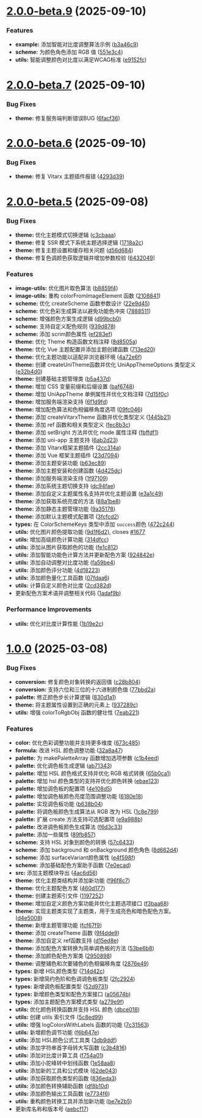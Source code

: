 # [2.0.0-beta.9](https://gitee.com/vi-design/color/compare/v2.0.0-beta.8...v2.0.0-beta.9) (2025-09-10)


### Features

* **example:** 添加智能对比度调整算法示例 ([b3a46c9](https://gitee.com/vi-design/color/commits/b3a46c9adf768c558c2490b77dffb2f0a653a9ad))
* **scheme:** 为颜色角色添加 RGB 值 ([551e3c4](https://gitee.com/vi-design/color/commits/551e3c4847e93143cf2b718af18e4d2df1cf9211))
* **utils:** 智能调整颜色对比度以满足WCAG标准 ([e9152fc](https://gitee.com/vi-design/color/commits/e9152fcfb05e8bbb7acb2cefbb6af42811e17dcb))



# [2.0.0-beta.7](https://gitee.com/vi-design/color/compare/v2.0.0-beta.6...v2.0.0-beta.7) (2025-09-10)


### Bug Fixes

* **theme:** 修复服务端判断错误BUG ([6facf36](https://gitee.com/vi-design/color/commits/6facf36d74795ff48dea51fa550dcbe7f505f5ad))



# [2.0.0-beta.6](https://gitee.com/vi-design/color/compare/v2.0.0-beta.5...v2.0.0-beta.6) (2025-09-10)


### Bug Fixes

* **theme:** 修复 Vitarx 主题插件报错 ([4293d39](https://gitee.com/vi-design/color/commits/4293d3942353aae8fa0230eb29b8056641ced92b))



# [2.0.0-beta.5](https://gitee.com/vi-design/color/compare/v1.0.0...v2.0.0-beta.5) (2025-09-08)


### Bug Fixes

* **theme:** 优化主题模式切换逻辑 ([c3cbaaa](https://gitee.com/vi-design/color/commits/c3cbaaae6f8a7ee22b4245294e1b45ed73a41642))
* **theme:** 修复 SSR 模式下系统主题选择逻辑 ([1718a2c](https://gitee.com/vi-design/color/commits/1718a2c1c37f468c8cec3111b358f94d476eaed3))
* **theme:** 修复主题设置和缓存相关问题 ([d56d684](https://gitee.com/vi-design/color/commits/d56d6843b5d2d517c99faab4f6712897481fa249))
* **theme:** 修复色调颜色获取逻辑并增加参数校验 ([6432049](https://gitee.com/vi-design/color/commits/643204955315a66ff0b0c348d4acdc91a6671c45))


### Features

* **image-utils:** 优化图片取色算法 ([b8859f4](https://gitee.com/vi-design/color/commits/b8859f41ca5fcba2536a146af0907dc26d3d4107))
* **image-utils:** 重构 colorFromImageElement 函数 ([2108841](https://gitee.com/vi-design/color/commits/210884120319f153076f50e490a51c30f3aba263))
* **scheme:** 优化 createScheme 函数参数设计 ([22e9d45](https://gitee.com/vi-design/color/commits/22e9d457b96cd1b78c26386cf48e1a53e11dd5b2))
* **scheme:** 优化色彩生成算法以避免功能色冲突 ([7888511](https://gitee.com/vi-design/color/commits/7888511687a85c03c4ebc6bfe3d16615156f1aca))
* **scheme:** 增强颜色方案生成逻辑 ([d99bcb0](https://gitee.com/vi-design/color/commits/d99bcb022997e4a21f5771c0b9cf4061e4dbcc82))
* **scheme:** 支持自定义配色规则 ([939d878](https://gitee.com/vi-design/color/commits/939d8780de79606d3b710db58233f6034d6d3571))
* **scheme:** 添加 scrim颜色属性 ([ef283ef](https://gitee.com/vi-design/color/commits/ef283ef8f1c7a68966ab933b32d35bc53bd67373))
* **theme:** 优化 Theme 构造函数文档注释 ([8d8505a](https://gitee.com/vi-design/color/commits/8d8505a4cce9203e2606c33018f35d7617c33d16))
* **theme:** 优化 Vue 主题配置并添加主题创建函数 ([713ed20](https://gitee.com/vi-design/color/commits/713ed200f8dcfcdc850f08d173074666db196945))
* **theme:** 优化主题功能以适配非浏览器环境 ([4a72e6f](https://gitee.com/vi-design/color/commits/4a72e6f124f5e808cec377d4004363064c8789fc))
* **theme:** 创建 createUniTheme函数并优化 UniAppThemeOptions 类型定义 ([e32b4d0](https://gitee.com/vi-design/color/commits/e32b4d0afa1a5f12b2a4585a1649e10fa23991e4))
* **theme:** 创建基础主题管理类 ([b5a437d](https://gitee.com/vi-design/color/commits/b5a437de44cfc73d89dd0b2a4c1264af23c710b8))
* **theme:** 增加 CSS 变量前缀和后缀设置 ([baf6748](https://gitee.com/vi-design/color/commits/baf6748ca0841b87c1a621be3db9e81adbe703c0))
* **theme:** 增加 UniAppTheme 单例属性并优化文档注释 ([7d15f0c](https://gitee.com/vi-design/color/commits/7d15f0c44688e054633a7e53d8eb367ce9801acb))
* **theme:** 增加服务端渲染支持 ([6f1d9fd](https://gitee.com/vi-design/color/commits/6f1d9fd5f0356af443139c58b925bdf11df7f106))
* **theme:** 增加配色算法和色相偏移角度选项 ([09fc046](https://gitee.com/vi-design/color/commits/09fc0460ea6aefc3db5037dedaa6ef3fc8e5975d))
* **theme:** 添加 createVitarxTheme 函数并优化类型定义 ([1445b21](https://gitee.com/vi-design/color/commits/1445b21257a6d0b1b2dfa68728f3f1f4ab396660))
* **theme:** 添加 ref 函数和相关类型定义 ([fec8b3c](https://gitee.com/vi-design/color/commits/fec8b3c61bbe2210f44ed0d77ab802c8a3c959c9))
* **theme:** 添加 setBright 方法并优化 mode 属性注释 ([fbffdf1](https://gitee.com/vi-design/color/commits/fbffdf10e414ad8c89db2f89e43033030a045c91))
* **theme:** 添加 uni-app 主题支持 ([6ab2d23](https://gitee.com/vi-design/color/commits/6ab2d23cbd6807a8e7a28f49205e7595dc6cb5b9))
* **theme:** 添加 Vitarx框架主题插件 ([2cc314a](https://gitee.com/vi-design/color/commits/2cc314a8f6336f62c0a3310c7c4b89f612930cbf))
* **theme:** 添加 Vue 框架主题插件 ([23d7094](https://gitee.com/vi-design/color/commits/23d709477a4dc8819b1f2016f295cfb75186fc70))
* **theme:** 添加主题安装功能 ([b63ec89](https://gitee.com/vi-design/color/commits/b63ec89f654473217bbc059b231cd145a5604127))
* **theme:** 添加主题安装和创建函数 ([4d425dc](https://gitee.com/vi-design/color/commits/4d425dc7d8692115a6ef2c6325480694e8a4f070))
* **theme:** 添加服务端渲染支持 ([1f97109](https://gitee.com/vi-design/color/commits/1f9710956f17ca629777f862a239c39c0ee3c018))
* **theme:** 添加系统主题切换支持 ([dc94fae](https://gitee.com/vi-design/color/commits/dc94faeb46ce1ab9b1565b9db6d824a6e6215c0b))
* **theme:** 添加自定义主题属性名支持并优化主题设置 ([e3a1c49](https://gitee.com/vi-design/color/commits/e3a1c49324fd8f0090c57dbfb557ad0cc9a7ea06))
* **theme:** 添加获取系统亮度的方法 ([88a1be8](https://gitee.com/vi-design/color/commits/88a1be8bc114ebee09de849df23cbf19ab2325cb))
* **theme:** 添加静态主题管理功能 ([9a35178](https://gitee.com/vi-design/color/commits/9a3517807dd6ab4876e1db8ad315939f5b1e63ea))
* **theme:** 添加默认主题模式配置项 ([3fcfcd2](https://gitee.com/vi-design/color/commits/3fcfcd236bfee279dd3d2d36ecd48287141d8283))
* **types:** 在 ColorSchemeKeys 类型中添加 `success`颜色 ([472c244](https://gitee.com/vi-design/color/commits/472c24411327cccf825a9c59af5cc94d43cd95ed))
* **utils:** 优化图片颜色提取功能 ([9d1f6d2](https://gitee.com/vi-design/color/commits/9d1f6d2f5771e3ff26f68710c73f50760f9f12be)), closes [#1677](https://gitee.com/vi-design/color/issues/1677)
* **utils:** 增加高级颜色计算功能 ([314dfcc](https://gitee.com/vi-design/color/commits/314dfcc2b1369d9f58e6c4b33a14126e039170d3))
* **utils:** 添加从图片获取颜色的功能 ([fe1c812](https://gitee.com/vi-design/color/commits/fe1c812f0b8954515c8d3d13d16bd4a8cd7ccc12))
* **utils:** 添加智能功能色计算方法并更新配色方案 ([924842e](https://gitee.com/vi-design/color/commits/924842e588bffe00526c39fc09ae132466882017))
* **utils:** 添加自动调整对比度功能 ([fa59be4](https://gitee.com/vi-design/color/commits/fa59be46b6213d5d2261a813facb9ba09f9d061f))
* **utils:** 添加颜色评分功能 ([4d18223](https://gitee.com/vi-design/color/commits/4d18223431bcc677ce13f39962bb2b365cc04950))
* **utils:** 添加颜色量化工具函数 ([07fdaa6](https://gitee.com/vi-design/color/commits/07fdaa61993ba4038a56539fa11c12f6b39baeca))
* **utils:** 计算自定义颜色对比度 ([2cd382d](https://gitee.com/vi-design/color/commits/2cd382d4719abc7ef3dda3ebebc0e3ade1a10ce8))
* 更新配色方案术语并调整相关代码 ([1adaf9b](https://gitee.com/vi-design/color/commits/1adaf9bb2c402a8d488bf2ed2680cb37800c6c33))


### Performance Improvements

* **utils:** 优化对比度计算性能 ([1b19e2c](https://gitee.com/vi-design/color/commits/1b19e2c9807a31b763d3243e2e37efff5c52a112))



# [1.0.0](https://gitee.com/vi-design/color/compare/df8b10dce57953498d8430410255e7c157704d45...v1.0.0) (2025-03-08)


### Bug Fixes

* **conversion:** 修复颜色对象转换的返回值 ([c28b804](https://gitee.com/vi-design/color/commits/c28b8041dcbc00b797e39630c08b8262584d07ad))
* **conversion:** 支持六位和三位的十六进制颜色值 ([77bbd2a](https://gitee.com/vi-design/color/commits/77bbd2a3e5e81ac3dfb06b5ce0064997f3ab85e3))
* **palette:** 修正颜色步长计算逻辑 ([830d1a1](https://gitee.com/vi-design/color/commits/830d1a1f11e75d989dc3275724ce2f58ff1b2ecc))
* **theme:** 将主题属性设置到正确的元素上 ([937289c](https://gitee.com/vi-design/color/commits/937289c799b222bf53d65070f641a816cfceba1c))
* **utils:** 增强 colorToRgbObj 函数的健壮性 ([7eab221](https://gitee.com/vi-design/color/commits/7eab221ab6d558f2859a325bab4059593d173e7a))


### Features

* **color:** 优化色彩调整功能并支持更多维度 ([673c485](https://gitee.com/vi-design/color/commits/673c485671a4da6413ec93e2b3f5f6e72609b6f8))
* **formula:** 改进 HSL 颜色调整功能 ([32a8a47](https://gitee.com/vi-design/color/commits/32a8a47dc9ce4d9e00db3050b1adde6e41b0536d))
* **palette:** 为 makePaletteArray 函数增加选项参数 ([c1b4eed](https://gitee.com/vi-design/color/commits/c1b4eed4c1dd6c1874daecd3517734b735566ce8))
* **palette:** 优化调色板生成逻辑 ([ab71343](https://gitee.com/vi-design/color/commits/ab71343d38dd5335994f226ba0f1257c5059d1f7))
* **palette:** 增加 HSL 颜色格式支持并优化 RGB 格式转换 ([65b0ca1](https://gitee.com/vi-design/color/commits/65b0ca12e3c638db92bf2a03761917e3c2136e75))
* **palette:** 增加 hsl 颜色类型的支持并优化颜色转换 ([ebae123](https://gitee.com/vi-design/color/commits/ebae1232680a824b8235f183eac9aaee767c4471))
* **palette:** 增加调色板的配置项 ([4e108d5](https://gitee.com/vi-design/color/commits/4e108d553201875fb5515340f3160de6495dd05d))
* **palette:** 增加调色板颜色亮度范围调整功能 ([6180e18](https://gitee.com/vi-design/color/commits/6180e186e4fe3e24ceacbd757dc3dbabe292217f))
* **palette:** 实现调色板功能 ([b638b04](https://gitee.com/vi-design/color/commits/b638b041403538c53deed5487bb358e7f4f9cbf1))
* **palette:** 将调色板颜色生成算法从 RGB 改为 HSL ([1c8e799](https://gitee.com/vi-design/color/commits/1c8e79998a1f16265cb01ded59bb9be3e549143e))
* **palette:** 扩展 create 方法支持可选配置项 ([e9a988b](https://gitee.com/vi-design/color/commits/e9a988bd11317d4dad6aef1eb7be8b25ad6e48a7))
* **palette:** 改进调色板颜色生成算法 ([f6d3c33](https://gitee.com/vi-design/color/commits/f6d3c337a0994bc7cc376c0b8d13f31023758aad))
* **palette:** 添加一些属性 ([89fb857](https://gitee.com/vi-design/color/commits/89fb85707f238ed84de92e1a946c826024bc7339))
* **scheme:** 支持 HSL 对象到颜色的转换 ([57c6433](https://gitee.com/vi-design/color/commits/57c64336df7c46a4965b2fb2b0cebe508134aa81))
* **scheme:** 添加 background 和 onBackground 颜色角色 ([8d662d4](https://gitee.com/vi-design/color/commits/8d662d4a1d12a3809c91b03e16a9a0920434855b))
* **scheme:** 添加 surfaceVariant颜色属性 ([e4f598f](https://gitee.com/vi-design/color/commits/e4f598f7e4b76b278730bdff95b24e4b3cd54172))
* **scheme:** 添加基础配色方案助手函数 ([7e0ecad](https://gitee.com/vi-design/color/commits/7e0ecadf348fde56b4750bce7029f0a9c2bfcdaf))
* **src:** 添加主题模块导出 ([4ac6d56](https://gitee.com/vi-design/color/commits/4ac6d56bc54ed5fcdcd6dfb446fb94449ff0bcea))
* **theme:** 优化主题类结构并添加新功能 ([f96f8c7](https://gitee.com/vi-design/color/commits/f96f8c7c387c09ced2ad0d54029d6d0120cc9a19))
* **theme:** 优化主题配色方案 ([460d177](https://gitee.com/vi-design/color/commits/460d177bb924aee0f00c2a891bb291133df43dd6))
* **theme:** 创建主题索引文件 ([1197252](https://gitee.com/vi-design/color/commits/119725214ae71ac2f312067e2aa5063519196182))
* **theme:** 增加自定义颜色方案功能并优化主题选项接口 ([f3baa68](https://gitee.com/vi-design/color/commits/f3baa684a82f92ad3bbd21e2d0cc1ded3acf38f0))
* **theme:** 实现主题类实现了主题类，用于生成亮色和暗色配色方案。 ([d4e5008](https://gitee.com/vi-design/color/commits/d4e50089af63ada0feca3888ed12e35d99088a95))
* **theme:** 新增主题管理功能 ([fcf67f9](https://gitee.com/vi-design/color/commits/fcf67f9dec36f11dbaf7b62b6b519049bc5c2b66))
* **theme:** 添加 createTheme 函数 ([9f4dde9](https://gitee.com/vi-design/color/commits/9f4dde906b895375e66a4cbe548f68fc1a9fd5ba))
* **theme:** 添加自定义 ref函数支持 ([d15ed8e](https://gitee.com/vi-design/color/commits/d15ed8ea97bff22deb810b16c9acfa76b6c0a2df))
* **theme:** 添加配色方案转换为简单调色板的方法 ([53be6b8](https://gitee.com/vi-design/color/commits/53be6b8754d6fc7ecbcadc82b129ea9d6c32e0b9))
* **theme:** 添加颜色配色方案类 ([2950898](https://gitee.com/vi-design/color/commits/29508987554ee66934b972ac0057718b1ce09201))
* **theme:** 调整辅色和次要辅色的色相偏移角度 ([2876e49](https://gitee.com/vi-design/color/commits/2876e49a0c7cb76db0f6a52b4c069d7b1669f164))
* **types:** 新增 HSL颜色类型 ([714d42c](https://gitee.com/vi-design/color/commits/714d42cb165d3aafe3520fb73dc27a3fe9a15a8d))
* **types:** 新增简约色阶和色调调色板类型 ([2fc2924](https://gitee.com/vi-design/color/commits/2fc29240f287e5a431bc3cfc3bb82b310a2337a4))
* **types:** 新增调色板配置类型 ([52d9731](https://gitee.com/vi-design/color/commits/52d9731f7b5a24c0b2800a8d459ea5b35ae8368a))
* **types:** 新增颜色类型和配色方案接口 ([a05674b](https://gitee.com/vi-design/color/commits/a05674be6da2f7914cdae6222183b6d96817bdd0))
* **types:** 添加主题配色方案模式类型 ([a279e9f](https://gitee.com/vi-design/color/commits/a279e9f54e21dce63c73e5758419118e6e66ba4d))
* **utils:** 优化颜色转换函数并支持 HSL 颜色 ([dbce018](https://gitee.com/vi-design/color/commits/dbce018640652d176d103e02cf933b446a388fe1))
* **utils:** 创建 utils 索引文件 ([5c8ed99](https://gitee.com/vi-design/color/commits/5c8ed9960e90651c4497ff9c4dd5c6b4451c0341))
* **utils:** 增强 logColorsWithLabels 函数的功能 ([7c31563](https://gitee.com/vi-design/color/commits/7c31563153c21588d444e468bf31ef8fca3cbeaf))
* **utils:** 新增颜色调节功能 ([f6b647e](https://gitee.com/vi-design/color/commits/f6b647e8a131dcf2ce01cdc6ed3af136c643e677))
* **utils:** 添加 HSL颜色公式工具类 ([3db9ddf](https://gitee.com/vi-design/color/commits/3db9ddf29952f2ee60f1e7f3d81701d946f34148))
* **utils:** 添加字符串首字母转大写函数 ([c3b4816](https://gitee.com/vi-design/color/commits/c3b4816f3d6e68b0d61b68e06f630ebb7ecec7e9))
* **utils:** 添加对比度计算工具 ([f754a01](https://gitee.com/vi-design/color/commits/f754a010adf875cfb32f9d04ba2e00068a4700da))
* **utils:** 添加小驼峰转中划线函数 ([1e58aa8](https://gitee.com/vi-design/color/commits/1e58aa838d6a2936dad9a002e8eac0a98b49b7fa))
* **utils:** 添加新的工具和公式模块 ([62de043](https://gitee.com/vi-design/color/commits/62de043e89d04bacf278d1329b733da0b6fb0fa4))
* **utils:** 添加获取颜色类型的函数 ([836eda3](https://gitee.com/vi-design/color/commits/836eda33b708938b77781879839f06de58c93303))
* **utils:** 添加颜色转换辅助函数 ([df8b10d](https://gitee.com/vi-design/color/commits/df8b10dce57953498d8430410255e7c157704d45))
* **utils:** 添加颜色输出工具函数 ([e7734f6](https://gitee.com/vi-design/color/commits/e7734f6068549e76305ebe841eee374d144d79b7))
* **utils:** 重构颜色转换工具并添加新功能 ([be7e2b5](https://gitee.com/vi-design/color/commits/be7e2b58119375826a317337d6a83cdaf6a20db1))
* 更新库名称和版本号 ([aebcf17](https://gitee.com/vi-design/color/commits/aebcf170504075f1335af238e05f6789c2e9df8d))




